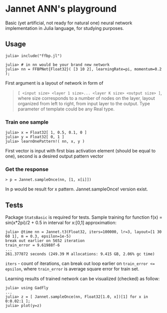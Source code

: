 # Jannet ANN's playground

 Basic (yet artificial, not ready for natural one) neural network implementation in Julia language, for studying purposes.

## Usage

```
julia> include("ffbp.jl")

julia> # in nn would be your brand new network
julia> nn = FFBPNet{Float32}( [3 10 2], learningRate=pi, momentum=0.2 );

```
First argument is a layout of network in form of 
> `[ <input size> <layer 1 size>... <layer K size> <output size> ]`,
where size corresponds to a number of nodes on the layer, layout organized from left to right, 
from input layer to the output. Type parameter of template could be any Real type.

### Train one sample
```
julia> x = Float32[ 1, 0.5, 0.1, 0 ]
julia> y = Float32[ 0, 1 ]
julia> learnOnePattern!( nn, x, y )
```
First vector is input with first bias activation element (should be equal to one), second is a desired output pattern vector

### Get the response
```
> p = Jannet.sampleOnce(nn, [1, x[i]])
```
In p would be result for x pattern.  Jannet.sampleOnce! version exist.

## Tests

Package `StatsBasic` is required for tests.
Sample training for function f(x) = sin(x*2pi)/2 + 0.5 in interval for x:[0,1]  approximation:

```
julia> @time nn = Jannet.t3(Float32, iters=100000, lr=3, layout=[1 30 60 1], m = 0.3, epsilon=1e-5)
break out earlier on 5652 iteration
train_error = 9.61988f-6
...
261.377872 seconds (249.39 M allocations: 9.415 GB, 2.06% gc time)

```
`iters` - count of iterations, can break out loop earlier on `train_error <= epsilon`, where `train_error` 
is average square error for train set.

Learning results of trained network can be visualized (checked) as follow:
```
julia> using Gadfly
...
julia> z = [ Jannet.sampleOnce(nn, Float32[1.0, x])[1] for x in 0:0.02:1 ];
julia> plot(y=z)
```
